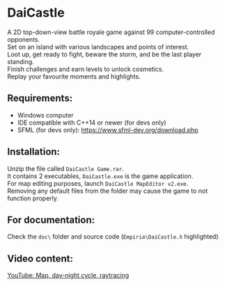 # DaiCastle
A 2D top-down-view battle royale game against 99 computer-controlled opponents.  
Set on an island with various landscapes and points of interest.  
Loot up, get ready to fight, beware the storm, and be the last player standing.  
Finish challenges and earn levels to unlock cosmetics.  
Replay your favourite moments and highlights.

## Requirements:
- Windows computer  
- IDE compatible with C++14 or newer (for devs only)
- SFML (for devs only): https://www.sfml-dev.org/download.php

## Installation:
Unzip the file called `DaiCastle Game.rar`.  
It contains 2 executables, `DaiCastle.exe` is the game application.  
For map editing purposes, launch `DaiCastle MapEditor v2.exe`.  
Removing any default files from the folder may cause the game to not function properly.

## For documentation:
Check the `doc\` folder and source code (`Empiria\DaiCastle.h` highlighted) 

## Video content:
[YouTube: Map, day-night cycle, raytracing](https://www.youtube.com/watch?v=7elYxK1GJxU)
